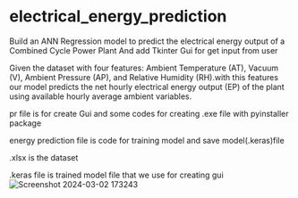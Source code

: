 # electrical_energy_prediction
Build an ANN Regression model to predict the electrical energy output of a Combined Cycle Power Plant And add Tkinter Gui for get input from user


Given the dataset with four features: Ambient Temperature (AT), Vacuum (V), Ambient Pressure (AP), and Relative Humidity (RH).with this features our model predicts the net hourly electrical energy output (EP) of the plant using available hourly average ambient variables.


pr file is for create Gui and some codes for creating .exe file with pyinstaller package


energy prediction file is code for training model and save model(.keras)file 

.xlsx is the dataset 

 .keras file is trained model file that we use for creating gui
![Screenshot 2024-03-02 173243](https://github.com/Arianbanayan/electrical_energy_prediction/assets/72501050/ab25681c-32be-4dbc-8501-923972f9aa0f)
